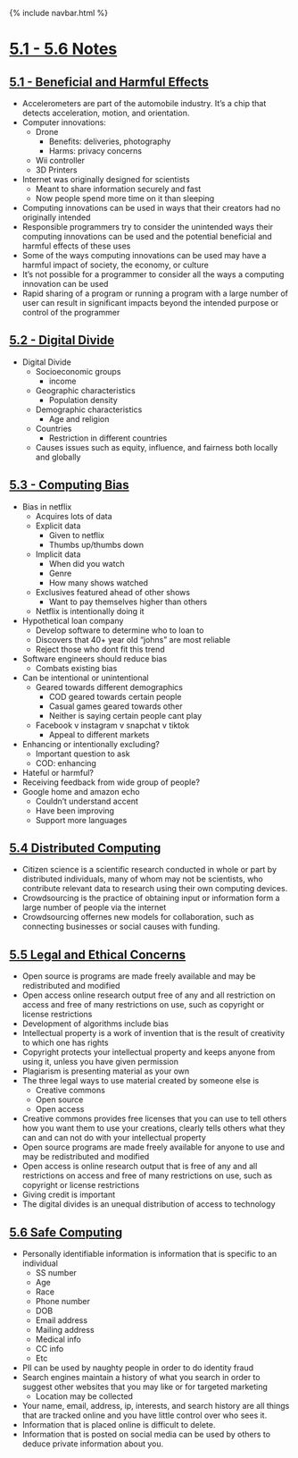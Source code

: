 {% include navbar.html %}


# <u>5.1 - 5.6 Notes</u>

## <u>5.1 - Beneficial and Harmful Effects</u>
- Accelerometers are part of the automobile industry. It’s a chip that detects acceleration, motion, and orientation.
- Computer innovations:
  - Drone
    - Benefits: deliveries, photography
    - Harms: privacy concerns
  - Wii controller
  - 3D Printers
- Internet was originally designed for scientists
    - Meant to share information securely and fast
    - Now people spend more time on it than sleeping
- Computing innovations can be used in ways that their creators had no originally intended
- Responsible programmers try to consider the unintended ways their computing innovations can be used and the potential beneficial and harmful effects of these uses
- Some of the ways computing innovations can be used may have a harmful impact of society, the economy, or culture
- It’s not possible for a programmer to consider all the ways a computing innovation can be used
- Rapid sharing of a program or running a program with a large number of user can result in significant impacts beyond the intended purpose or control of the programmer

## <u>5.2 - Digital Divide</u>
- Digital Divide
  - Socioeconomic groups
    - income
  - Geographic characteristics
    - Population density
  - Demographic characteristics
    - Age and religion
  - Countries
    - Restriction in different countries
  - Causes issues such as equity, influence, and fairness both locally and globally

## <u>5.3 - Computing Bias </u>
- Bias in netflix
  - Acquires lots of data
  - Explicit data
    - Given to netflix
    - Thumbs up/thumbs down
  - Implicit data
    - When did you watch
    - Genre
    - How many shows watched
  - Exclusives featured ahead of other shows
    - Want to pay themselves higher than others
  - Netflix is intentionally doing it
- Hypothetical loan company
  - Develop software to determine who to loan to
  - Discovers that 40+ year old “johns” are most reliable
  - Reject those who dont fit this trend
- Software engineers should reduce bias
  - Combats existing bias
- Can be intentional or unintentional
  - Geared towards different demographics
    - COD geared towards certain people
    - Casual games geared towards other
    - Neither is saying certain people cant play
  - Facebook v instagram v snapchat v tiktok
    - Appeal to different markets
- Enhancing or intentionally excluding?
  - Important question to ask
  - COD: enhancing
- Hateful or harmful?
- Receiving feedback from wide group of people?
- Google home and amazon echo
    - Couldn’t understand accent
    - Have been improving
    - Support more languages

## <u>5.4 Distributed Computing</u>
- Citizen science is a scientific research conducted in whole or part by distributed individuals, many of whom may not be scientists, who contribute relevant data to research using their own computing devices. 
- Crowdsourcing is the practice of obtaining input or information form a large number of people via the internet
- Crowdsourcing offernes new models for collaboration, such as connecting businesses or social causes with funding. 

## <u>5.5 Legal and Ethical Concerns</u>
- Open source is programs are made freely available and may be redistributed and modified
- Open access online research output free of any and all restriction on access and free of many restrictions on use, such as copyright or license restrictions 
- Development of algorithms include bias 
- Intellectual property is a work of invention that is the result of creativity to which one has rights
- Copyright protects your intellectual property and keeps anyone from using it, unless you have given permission 
- Plagiarism is presenting material as your own
- The three legal ways to use material created by someone else is 
  - Creative commons 
  - Open source
  - Open access
- Creative commons provides free licenses that you can use to tell others how you want them to use your creations, clearly tells others what they can and can not do with your intellectual property
- Open source programs are made freely available for anyone to use and may be redistributed and modified
- Open access is online research output that is free of any and all restrictions on access and free of many restrictions on use, such as copyright or license restrictions 
- Giving credit is important 
- The digital divides is an unequal distribution of access to technology

## <u>5.6 Safe Computing</u>
- Personally identifiable information is information that is specific to an individual 
  - SS number 
  - Age
  - Race
  - Phone number 
  - DOB
  - Email address
  - Mailing address
  - Medical info
  - CC info
  - Etc
- PII can be used by naughty people in order to do identity fraud
- Search engines maintain a history of what you search in order to suggest other websites that you may like or for targeted marketing
  - Location may be collected
- Your name, email, address, ip, interests, and search history are all things that are tracked online and you have little control over who sees it. 
- Information that is placed online is difficult to delete. 
- Information that is posted on social media can be used by others to deduce private information about you.
